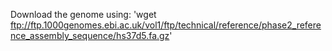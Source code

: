 Download the genome using:
'wget ftp://ftp.1000genomes.ebi.ac.uk/vol1/ftp/technical/reference/phase2_reference_assembly_sequence/hs37d5.fa.gz' 
